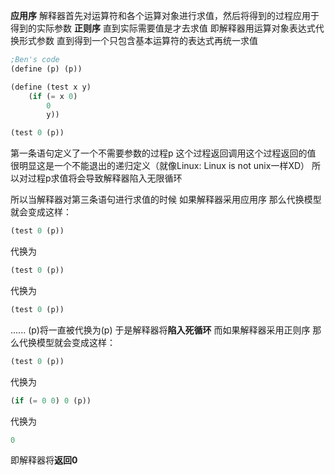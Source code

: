 **应用序** 解释器首先对运算符和各个运算对象进行求值，然后将得到的过程应用于得到的实际参数
**正则序** 直到实际需要值是才去求值 即解释器用运算对象表达式代换形式参数 直到得到一个只包含基本运算符的表达式再统一求值

```scheme
;Ben's code
(define (p) (p))

(define (test x y)
    (if (= x 0)
        0
        y))

(test 0 (p))
```

第一条语句定义了一个不需要参数的过程p 这个过程返回调用这个过程返回的值 很明显这是一个不能退出的递归定义（就像Linux: Linux is not unix一样XD） 所以对过程p求值将会导致解释器陷入无限循环

所以当解释器对第三条语句进行求值的时候
如果解释器采用应用序 那么代换模型就会变成这样：
```scheme
(test 0 (p))
```
代换为
```scheme
(test 0 (p))
```
代换为
```scheme
(test 0 (p))
```
......
(p)将一直被代换为(p)
于是解释器将**陷入死循环**
而如果解释器采用正则序 那么代换模型就会变成这样：
```scheme
(test 0 (p))
```
代换为
```scheme
(if (= 0 0) 0 (p))
```
代换为
```scheme
0
```
即解释器将**返回0**


